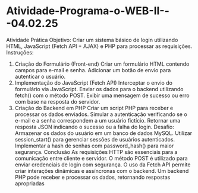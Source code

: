 # Atividade-Programa-o-WEB-II---04.02.25

Atividade Prática
 Objetivo:
 Criar um sistema básico de login utilizando HTML, JavaScript (Fetch API + AJAX) e PHP para processar as requisições.
 Instruções:
 1. Criação do Formulário (Front-end)
 Criar um formulário HTML contendo campos para e-mail e senha.
 Adicionar um botão de envio para autenticar o usuário.
 2. Implementação do JavaScript (Fetch API)
 Interceptar o envio do formulário via JavaScript.
 Enviar os dados para o backend utilizando fetch() com o método POST.
 Exibir uma mensagem de sucesso ou erro com base na resposta do servidor.
 3. Criação do Backend em PHP
 Criar um script PHP para receber e processar os dados enviados.
 Simular a autenticação verificando se o e-mail e a senha correspondem a um usuário fictício.
 Retornar uma resposta JSON indicando o sucesso ou a falha do login.
 Desafio:
 Armazenar os dados do usuário em um banco de dados MySQL.
 Utilizar session_start() para gerenciar sessões de usuários autenticados.
 Implementar a hash de senhas com password_hash() para maior segurança.
 Conclusão
 As requisições HTTP são essenciais para a comunicação entre cliente e servidor.
 O método POST é utilizado para enviar credenciais de login com segurança.
 O uso da Fetch API permite criar interações dinâmicas e assíncronas com o backend.
 Um backend PHP pode receber e processar os dados, retornando respostas apropriadas
